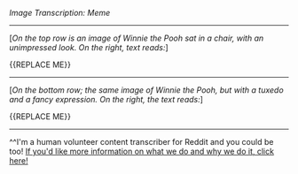 *Image Transcription: Meme*

---

[*On the top row is an image of Winnie the Pooh sat in a chair, with an unimpressed look. On the right, text reads:*]

{{REPLACE ME}}

---

[*On the bottom row; the same image of Winnie the Pooh, but with a tuxedo and a fancy expression. On the right, the text reads:*]

{{REPLACE ME}}

---

^^I'm&#32;a&#32;human&#32;volunteer&#32;content&#32;transcriber&#32;for&#32;Reddit&#32;and&#32;you&#32;could&#32;be&#32;too!&#32;[If&#32;you'd&#32;like&#32;more&#32;information&#32;on&#32;what&#32;we&#32;do&#32;and&#32;why&#32;we&#32;do&#32;it,&#32;click&#32;here!](https://www.reddit.com/r/TranscribersOfReddit/wiki/index)
